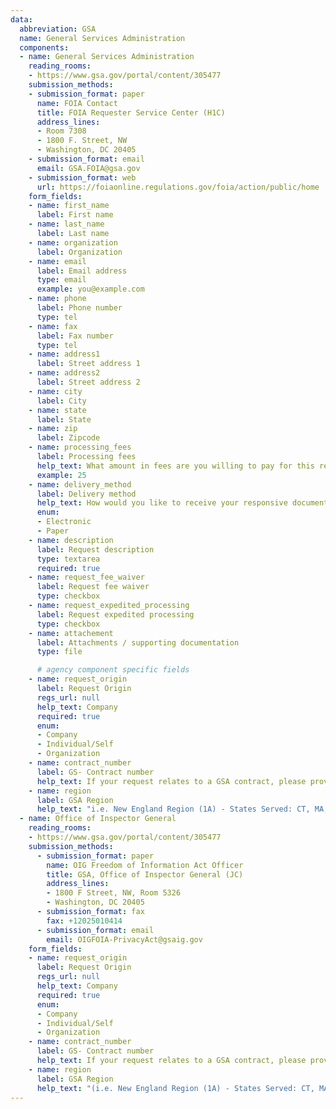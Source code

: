 ```yaml
---
data:
  abbreviation: GSA
  name: General Services Administration
  components:
  - name: General Services Administration
    reading_rooms:
    - https://www.gsa.gov/portal/content/305477
    submission_methods:
    - submission_format: paper
      name: FOIA Contact
      title: FOIA Requester Service Center (H1C)
      address_lines:
      - Room 7308
      - 1800 F. Street, NW
      - Washington, DC 20405
    - submission_format: email
      email: GSA.FOIA@gsa.gov
    - submission_format: web
      url: https://foiaonline.regulations.gov/foia/action/public/home
    form_fields:
    - name: first_name
      label: First name
    - name: last_name
      label: Last name
    - name: organization
      label: Organization
    - name: email
      label: Email address
      type: email
      example: you@example.com
    - name: phone
      label: Phone number
      type: tel
    - name: fax
      label: Fax number
      type: tel
    - name: address1
      label: Street address 1
    - name: address2
      label: Street address 2
    - name: city
      label: City
    - name: state
      label: State
    - name: zip
      label: Zipcode
    - name: processing_fees
      label: Processing fees
      help_text: What amount in fees are you willing to pay for this request?
      example: 25
    - name: delivery_method
      label: Delivery method
      help_text: How would you like to receive your responsive documents?
      enum:
      - Electronic
      - Paper
    - name: description
      label: Request description
      type: textarea
      required: true
    - name: request_fee_waiver
      label: Request fee waiver
      type: checkbox
    - name: request_expedited_processing
      label: Request expedited processing
      type: checkbox
    - name: attachement
      label: Attachments / supporting documentation
      type: file

      # agency component specific fields
    - name: request_origin
      label: Request Origin
      regs_url: null
      help_text: Company
      required: true
      enum:
      - Company
      - Individual/Self
      - Organization
    - name: contract_number
      label: GS- Contract number
      help_text: If your request relates to a GSA contract, please provide the contract number (which starts with "GS-")
    - name: region
      label: GSA Region
      help_text: "i.e. New England Region (1A) - States Served: CT, MA, ME, NH, RI, VT"
  - name: Office of Inspector General
    reading_rooms:
    - https://www.gsa.gov/portal/content/305477
    submission_methods:
      - submission_format: paper
        name: OIG Freedom of Information Act Officer
        title: GSA, Office of Inspector General (JC)
        address_lines:
        - 1800 F Street, NW, Room 5326
        - Washington, DC 20405
      - submission_format: fax
        fax: +12025010414
      - submission_format: email
        email: OIGFOIA-PrivacyAct@gsaig.gov
    form_fields:
    - name: request_origin
      label: Request Origin
      regs_url: null
      help_text: Company
      required: true
      enum:
      - Company
      - Individual/Self
      - Organization
    - name: contract_number
      label: GS- Contract number
      help_text: If your request relates to a GSA contract, please provide the contract number (which starts with "GS-")
    - name: region
      label: GSA Region
      help_text: "(i.e. New England Region (1A) - States Served: CT, MA, ME, NH, RI, VT"
---
```

